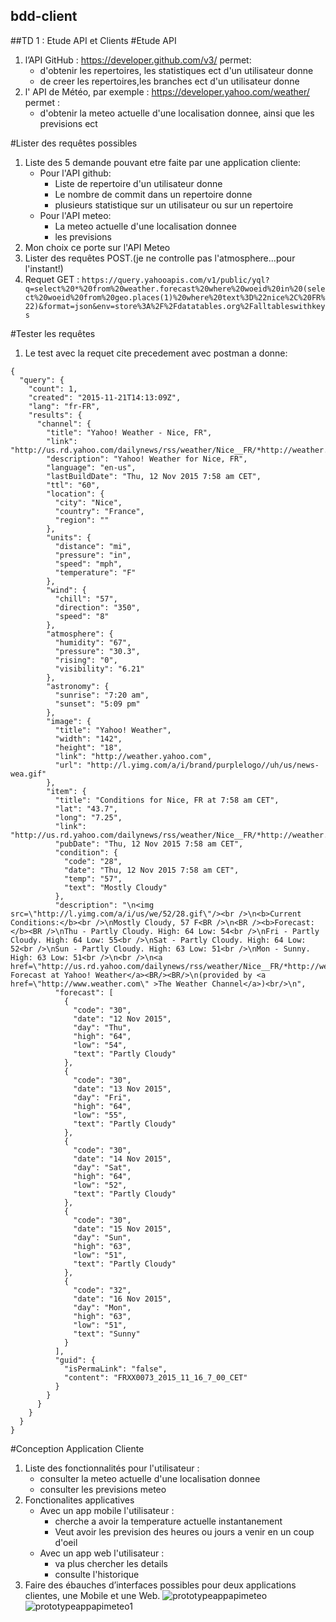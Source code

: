 ## bdd-client

##TD 1 : Etude API et Clients
#Etude API

1. l’API GitHub : https://developer.github.com/v3/ permet:
	* d'obtenir les repertoires, les statistiques ect d'un utilisateur donne
	* de creer les repertoires,les branches ect d'un utilisateur donne
2. l' API de Météo, par exemple : https://developer.yahoo.com/weather/ permet :
	* d'obtenir la meteo actuelle d'une localisation donnee, ainsi que les previsions ect 

#Lister des requêtes possibles

1. Liste des 5 demande pouvant etre faite par une application cliente:
	* Pour l'API github:
		* Liste de repertoire d'un utilisateur donne 
		* Le nombre de commit dans un repertoire donne 
		* plusieurs statistique sur un utilisateur ou sur un repertoire 
	* Pour l'API meteo:
		* La meteo actuelle d'une localisation donnee
		* les previsions
2. Mon choix ce porte sur l'API Meteo 
3. Lister des requêtes POST.(je ne controlle pas l'atmosphere...pour l'instant!)
4. Requet GET :
`https://query.yahooapis.com/v1/public/yql?q=select%20*%20from%20weather.forecast%20where%20woeid%20in%20(select%20woeid%20from%20geo.places(1)%20where%20text%3D%22nice%2C%20FR%22)&format=json&env=store%3A%2F%2Fdatatables.org%2Falltableswithkeys`

#Tester les requêtes

1. Le test avec la requet cite precedement avec postman a donne:
```
{
  "query": {
    "count": 1,
    "created": "2015-11-21T14:13:09Z",
    "lang": "fr-FR",
    "results": {
      "channel": {
        "title": "Yahoo! Weather - Nice, FR",
        "link": "http://us.rd.yahoo.com/dailynews/rss/weather/Nice__FR/*http://weather.yahoo.com/forecast/FRXX0073_f.html",
        "description": "Yahoo! Weather for Nice, FR",
        "language": "en-us",
        "lastBuildDate": "Thu, 12 Nov 2015 7:58 am CET",
        "ttl": "60",
        "location": {
          "city": "Nice",
          "country": "France",
          "region": ""
        },
        "units": {
          "distance": "mi",
          "pressure": "in",
          "speed": "mph",
          "temperature": "F"
        },
        "wind": {
          "chill": "57",
          "direction": "350",
          "speed": "8"
        },
        "atmosphere": {
          "humidity": "67",
          "pressure": "30.3",
          "rising": "0",
          "visibility": "6.21"
        },
        "astronomy": {
          "sunrise": "7:20 am",
          "sunset": "5:09 pm"
        },
        "image": {
          "title": "Yahoo! Weather",
          "width": "142",
          "height": "18",
          "link": "http://weather.yahoo.com",
          "url": "http://l.yimg.com/a/i/brand/purplelogo//uh/us/news-wea.gif"
        },
        "item": {
          "title": "Conditions for Nice, FR at 7:58 am CET",
          "lat": "43.7",
          "long": "7.25",
          "link": "http://us.rd.yahoo.com/dailynews/rss/weather/Nice__FR/*http://weather.yahoo.com/forecast/FRXX0073_f.html",
          "pubDate": "Thu, 12 Nov 2015 7:58 am CET",
          "condition": {
            "code": "28",
            "date": "Thu, 12 Nov 2015 7:58 am CET",
            "temp": "57",
            "text": "Mostly Cloudy"
          },
          "description": "\n<img src=\"http://l.yimg.com/a/i/us/we/52/28.gif\"/><br />\n<b>Current Conditions:</b><br />\nMostly Cloudy, 57 F<BR />\n<BR /><b>Forecast:</b><BR />\nThu - Partly Cloudy. High: 64 Low: 54<br />\nFri - Partly Cloudy. High: 64 Low: 55<br />\nSat - Partly Cloudy. High: 64 Low: 52<br />\nSun - Partly Cloudy. High: 63 Low: 51<br />\nMon - Sunny. High: 63 Low: 51<br />\n<br />\n<a href=\"http://us.rd.yahoo.com/dailynews/rss/weather/Nice__FR/*http://weather.yahoo.com/forecast/FRXX0073_f.html\">Full Forecast at Yahoo! Weather</a><BR/><BR/>\n(provided by <a href=\"http://www.weather.com\" >The Weather Channel</a>)<br/>\n",
          "forecast": [
            {
              "code": "30",
              "date": "12 Nov 2015",
              "day": "Thu",
              "high": "64",
              "low": "54",
              "text": "Partly Cloudy"
            },
            {
              "code": "30",
              "date": "13 Nov 2015",
              "day": "Fri",
              "high": "64",
              "low": "55",
              "text": "Partly Cloudy"
            },
            {
              "code": "30",
              "date": "14 Nov 2015",
              "day": "Sat",
              "high": "64",
              "low": "52",
              "text": "Partly Cloudy"
            },
            {
              "code": "30",
              "date": "15 Nov 2015",
              "day": "Sun",
              "high": "63",
              "low": "51",
              "text": "Partly Cloudy"
            },
            {
              "code": "32",
              "date": "16 Nov 2015",
              "day": "Mon",
              "high": "63",
              "low": "51",
              "text": "Sunny"
            }
          ],
          "guid": {
            "isPermaLink": "false",
            "content": "FRXX0073_2015_11_16_7_00_CET"
          }
        }
      }
    }
  }
}
```

#Conception Application Cliente
1. Liste des fonctionnalités pour l'utilisateur :
	* consulter la meteo actuelle d'une localisation donnee 
	* consulter les previsions meteo 
2. Fonctionalites applicatives
	* Avec un app mobile l'utilisateur :
		* cherche a avoir la temperature actuelle  instantanement 
		* Veut avoir les prevision des heures ou jours a venir en un coup d'oeil
	* Avec un app web l'utilisateur :
		* va plus chercher les details 
		* consulte l'historique
3. Faire des ébauches d’interfaces possibles pour deux applications clientes, une Mobile et une Web.
	![prototypeappapimeteo](https://cloud.githubusercontent.com/assets/15783589/11319119/4606e85a-906c-11e5-8044-caa33b819a67.png)
	![prototypeappapimeteo1](https://cloud.githubusercontent.com/assets/15783589/11319125/65312d76-906c-11e5-8cf6-4ed9a0057405.png)
